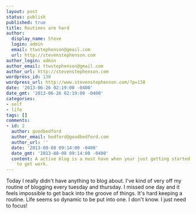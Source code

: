 ```yaml
---
layout: post
status: publish
published: true
title: Routines are hard
author:
  display_name: Steve
  login: admin
  email: ttwstephenson@gmail.com
  url: http://stevenstephenson.com
author_login: admin
author_email: ttwstephenson@gmail.com
author_url: http://stevenstephenson.com
wordpress_id: 138
wordpress_url: http://www.stevenstephenson.com/?p=138
date: '2013-06-26 02:19:00 -0400'
date_gmt: '2013-06-26 02:19:00 -0400'
categories:
- self
- life
tags: []
comments:
- id: 2
  author: goodbedford
  author_email: bedford@goodbedford.com
  author_url: ''
  date: '2013-08-08 09:14:00 -0400'
  date_gmt: '2013-08-08 09:14:00 -0400'
  content: A active blog is a must have when your just getting started and trying
    to get work.
---
```

<p>Today I really didn't have anything to blog about. I've kind of very off my routine of blogging every tuesday and thursday. I missed one day and it feels impossible to get back into the groove of things. It's hard keeping a routine. Life seems so dynamic to be put into one. I don't know. I just need to focus!</p>
